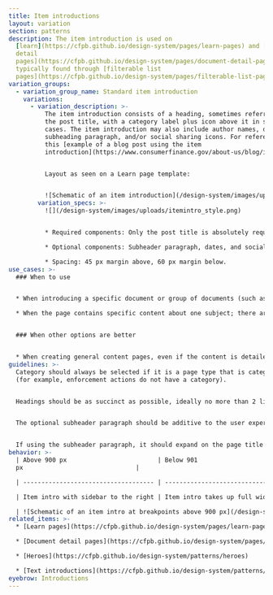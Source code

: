 ```yaml
---
title: Item introductions
layout: variation
section: patterns
description: The item introduction is used on
  [learn](https://cfpb.github.io/design-system/pages/learn-pages) and [document
  detail
  pages](https://cfpb.github.io/design-system/pages/document-detail-pages)
  typically found through [filterable list
  pages](https://cfpb.github.io/design-system/pages/filterable-list-pages).
variation_groups:
  - variation_group_name: Standard item introduction
    variations:
      - variation_description: >-
          The item introduction consists of a heading, sometimes referred to as
          the post title, with a category label plus icon above it in some
          cases. The item introduction may also include author names, date,
          subheading paragraph, and/or social sharing icons. For reference, see
          this [example of a blog post using the item
          introduction](https://www.consumerfinance.gov/about-us/blog/innovation-spotlight-providing-adverse-action-notices-when-using-ai-ml-models/).


          Layout as seen on a Learn page template:


          ![Schematic of an item introduction](/design-system/images/uploads/itemintro_intro.png)
        variation_specs: >-
          ![](/design-system/images/uploads/itemintro_style.png)


          * Required components: Only the post title is absolutely required and the category label should be used in the vast majority of cases. (Category label minicons are optional.)

          * Optional components: Subheader paragraph, dates, and social sharing icons.

          * Spacing: 45 px margin above, 60 px margin below.
use_cases: >-
  ### When to use


  * When introducing a specific document or group of documents (such as a report, rule, or enforcement action) linked through a filterable list.

  * When the page contains specific content about one subject; there aren’t any child pages that drill down to anything more specific.


  ### When other options are better


  * When creating general content pages, even if the content is detailed or lengthy.
guidelines: >-
  Category should always be selected if it is a page type that is categorized
  (for example, enforcement actions do not have a category).


  Headings should be as succinct as possible, ideally no more than 2 lines at max column width; 80 characters or less.


  The optional subheader paragraph should be additive to the user experience. Most pages currently using this component do not use the subheader element.


  If using the subheader paragraph, it should expand on the page title and help explain why the reader should care. No more than 2 sentences; 50 words.
behavior: >-
  | Above 900 px                         | Below 901
  px                               |

  | ------------------------------------ | ------------------------------------------ |

  | Item intro with sidebar to the right | Item intro takes up full width of viewport |

  | ![Schematic of an item intro at breakpoints above 900 px](/design-system/images/uploads/itemintro_behavior1.png) | ![schematic of an item intro at breakpionts below 901 px](/design-system/images/uploads/itemintro_behavior2.png) |
related_items: >-
  * [Learn pages](https://cfpb.github.io/design-system/pages/learn-pages) 

  * [Document detail pages](https://cfpb.github.io/design-system/pages/document-detail-pages)  

  * [Heroes](https://cfpb.github.io/design-system/patterns/heroes)

  * [Text introductions](https://cfpb.github.io/design-system/patterns/text-introductions)
eyebrow: Introductions
---
```

